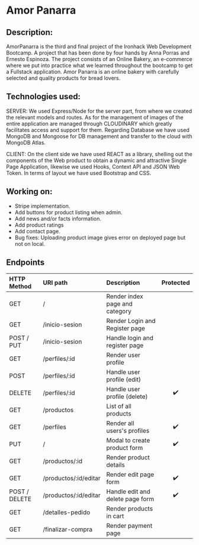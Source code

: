 # Amor Panarra

## Description:

AmorPanarra is the third and final project of the Ironhack Web Development Bootcamp. A project that has been done by four hands by Anna Porras and Ernesto Espinoza. The project consists of an Online Bakery, an e-commerce where we put into practice what we learned throughout the bootcamp to get a Fullstack application. Amor Panarra is an online bakery with carefully selected and quality products for bread lovers.

## Technologies used:
SERVER: We used Express/Node for the server part, from where we created the relevant models and routes.
As for the management of images of the entire application are managed through CLOUDINARY which greatly facilitates access and support for them.
Regarding Database we have used MongoDB and Mongoose for DB management and transfer to the cloud with MongoDB Atlas.

CLIENT: On the client side we have used REACT as a library, shelling out the components of the Web product to obtain a dynamic and attractive Single Page Application, likewise we used Hooks, Context API and JSON Web Token.
In terms of layout we have used Bootstrap and CSS.

## Working on:
- Stripe implementation.
- Add buttons for product listing when admin.
- Add news and/or facts information.
- Add product ratings
- Add contact page.
- Bug fixes: Uploading product image gives error on deployed page but not on local.


## Endpoints

| HTTP Method | URI path            | Description      |      Protected |
| :---         |   :---            |          :---   |           :---: |
| GET          | /                  | Render index page and category   |          |
| GET          | /inicio-sesion     | Render Login and Register page                          |    |
| POST / PUT   | /inicio-sesion     | Handle login and register page   |    |
| GET          | /perfiles/:id      | Render user profile                        |    |
| POST         | /perfiles/:id      | Handle user profile (edit)    |    |
| DELETE       | /perfiles/:id      | Handle user profile (delete)    | :heavy_check_mark:   |
| GET          | /productos         | List of all products  |    |
| GET          | /perfiles          | Render all users's profiles  | :heavy_check_mark:   |
| PUT          | /                  | Modal to create product form | :heavy_check_mark:  |
| GET          | /productos/:id     | Render product details   |  |
| GET          | /productos/:id/editar   | Render edit page form   |  :heavy_check_mark:  |
| POST / DELETE | /productos/:id/editar   | Handle edit and delete page form   |  :heavy_check_mark:   |
| GET       | /detalles-pedido   | Render products in cart    |    |
| GET       | /finalizar-compra  | Render payment page    |    |
